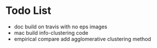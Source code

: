# Todo List
* doc build on travis with no eps images
* mac build info-clustering code
* empirical compare add agglomerative clustering method
